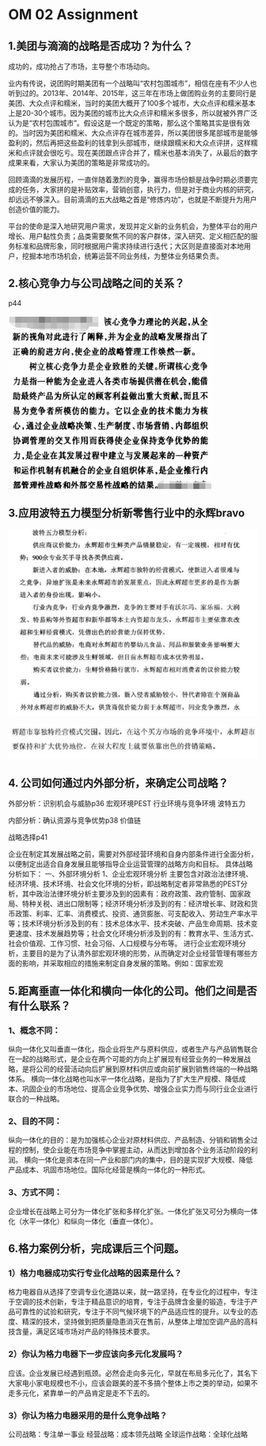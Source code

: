 # OM 02 Assignment

## 1.美团与滴滴的战略是否成功？为什么？

成功的，成功抢占了市场，主导整个市场动向。

业内有传说，说团购时期美团有一个战略叫“农村包围城市”，相信在座有不少人也听到过的。2013年、2014年、2015年，这三年在市场上做团购业务的主要同行是美团、大众点评和糯米，当时的美团大概开了100多个城市，大众点评和糯米基本上是20-30个城市。因为美团的城市比大众点评和糯米多很多，所以就被外界广泛认为是“农村包围城市”。假设这是一个既定的策略，那么这个策略其实是很有效的。当时因为美团和糯米、大众点评存在城市差异，所以美团很多尾部城市是能够盈利的，然后再把这些盈利的钱拿到头部城市，继续跟糯米和大众点评拼，这样糯米和点评就会很吃亏。现在美团跟点评合并了，糯米也基本消失了，从最后的数字成果来看，大家认为美团的策略是非常成功的。

回顾滴滴的发展历程，一直伴随着激烈的竞争，赢得市场份额是战争时期必须要完成的任务，大家拼的是补贴效率，营销创意，执行力，但是对于商业内核的研究，却远远不够深入。目前滴滴的五大战略之首是“修炼内功”，也就是不断提升为用户创造价值的能力。

平台的使命是深入地研究用户需求，发现并定义新的业务机会，为整体平台的用户增长、用户黏性负责；品类需要聚焦不同的客户群体，深入研究、定义相匹配的服务标准和品牌形象，同时根据用户需求持续进行迭代；大区则是直接面对本地用户，挖掘本地市场机会，统筹运营不同业务线，为整体业务结果负责。

## 2.核心竞争力与公司战略之间的关系？

p44

![image-20191114214635471](OM02Assignment.assets/image-20191114214635471.png)

## 3.应用波特五力模型分析新零售行业中的永辉bravo

![image-20191114214652943](OM02Assignment.assets/image-20191114214652943.png)

![image-20191114214704042](OM02Assignment.assets/image-20191114214704042.png)

## 4. 公司如何通过内外部分析，来确定公司战略？

外部分析：识别机会与威胁p36
宏观环境PEST
行业环境与竞争环境 波特五力

内部分析：确认资源与竞争优势p38
价值链

战略选择p41

企业在制定其发展战略之前，需要对外部经营环境和自身内部条件进行全面分析，以便制定出适合自身发展且能够指导企业运营管理的战略方向和目标。
具体战略分析如下：
一、外部环境分析
1、企业宏观环境分析 
主要包含对政治法律环境、经济环境、技术环境、社会文化环境的分析，即战略制定者非常熟悉的PEST分析，其中政治法律环境分析主要涉及到的因素有：政府政策、政府管制、国家政局、特种关税、进出口限制等；经济环境分析涉及到的有：经济增长率、财政和货币政策、利率、汇率、消费模式、投资、通货膨胀、可支配收入、劳动生产率水平等；技术环境分析涉及到的有：技术总体水平、技术突破、产品生命周期、技术变更速度、技术发展趋势等；社会文化环境分析涉及到的有：教育水平、生活方式、社会价值观、工作习惯、社会习俗、人口规模与分布等。 
进行企业宏观环境分析，主要目的是为了认清外部宏观环境的形势，从而确定对企业经营管理有哪些方面的影响，并采取相应的措施来制定自身发展的策略。例如：国家宏观



## 5.距离垂直一体化和横向一体化的公司。他们之间是否有什么联系？

### 1、概念不同：

纵向一体化又叫垂直一体化，指企业将生产与原料供应，或者生产与产品销售联合在一起的战略形式，是企业在两个可能的方向上扩展现有经营业务的一种发展战略，是将公司的经营活动向后扩展到原材料供应或向前扩展到销售终端的一种战略体系。
横向一体化战略也叫水平一体化战略，是指为了扩大生产规模、降低成本、巩固企业的市场地位、提高企业竞争优势、增强企业实力而与同行业企业进行联合的一种战略。

### 2、目的不同：

纵向一体化的目的：是为加强核心企业对原材料供应、产品制造、分销和销售全过程的控制，使企业能在市场竞争中掌握主动，从而达到增加各个业务活动阶段的利润。
横向一体化是资本在同一产业和部门内的集中，目的是实现扩大规模、降低产品成本、巩固市场地位。国际化经营是横向一体化的一种形式。

### 3、方式不同：

企业增长在战略上可分为一体化扩张和多样化扩张。一体化扩张又可分为横向一体化（水平一体化）和纵向一体化（垂直一体化）。


## 6.格力案例分析，完成课后三个问题。

### 1）格力电器成功实行专业化战略的因素是什么？

格力电器自从选择了空调专业化道路以来，就一路坚持，在专业化的过程中，专注于空调的技术创新，专注于精品意识的培育，专注于品牌含金量的锻造，专注于产品可靠性的试验和研究，专注于不同气候环境下的产品适应性的提升。以专业的态度、精深的技术，坚持做到把质量隐患消灭在售前，从整体上增加空调产品的高科技含量，满足区域市场对产品的特殊技术要求。


### 2）你认为格力电器下一步应该向多元化发展吗？

应该。企业发展已经遇到瓶颈。必然会走向多元化，早就在布局多元化了，其名下大家电小家电规模也不小，应该会跟美的差不多搞个整体上市之类的举动，如果不走多元化，紧靠单一的产品肯定是走不下去的。


### 3）你认为格力电器采用的是什么竞争战略？

公司战略：专注单一事业
经营战略：成本领先战略
全球运作战略：全球化战略